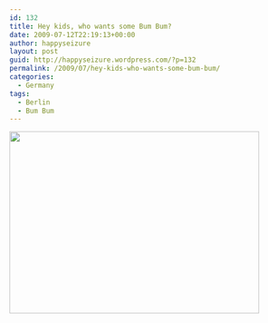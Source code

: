 ```yaml
---
id: 132
title: Hey kids, who wants some Bum Bum?
date: 2009-07-12T22:19:13+00:00
author: happyseizure
layout: post
guid: http://happyseizure.wordpress.com/?p=132
permalink: /2009/07/hey-kids-who-wants-some-bum-bum/
categories:
  - Germany
tags:
  - Berlin
  - Bum Bum
---
```

[<img class="aligncenter" title="Bum Bum" src="http://img.photobucket.com/albums/v236/mikezero/amsterdamandgermany/IMG_0912.jpg" alt="" width="441" height="321" />](http://img.photobucket.com/albums/v236/mikezero/amsterdamandgermany/IMG_0912.jpg)